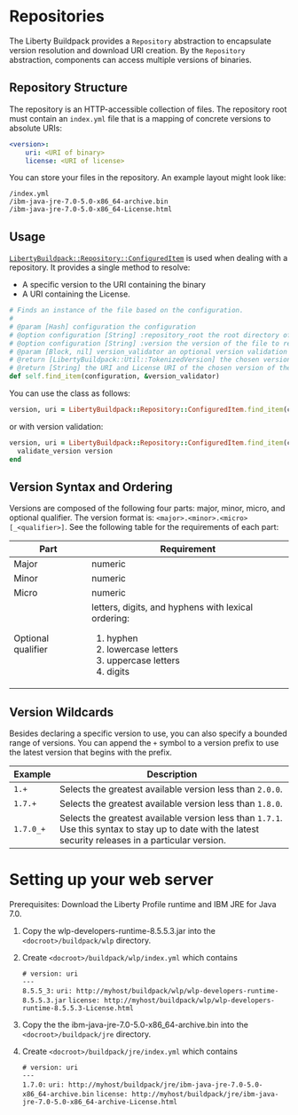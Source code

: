 # Repositories
The Liberty Buildpack provides a `Repository` abstraction to encapsulate version resolution and download URI creation. By the `Repository` abstraction, components can access multiple versions of binaries.  

## Repository Structure
The repository is an HTTP-accessible collection of files.  The repository root must contain an `index.yml` file that is a mapping of concrete versions to absolute URIs:
```yaml
<version>: 
    uri: <URI of binary>
    license: <URI of license>
```

You can store your files in the repository. An example layout might look like:

```
/index.yml
/ibm-java-jre-7.0-5.0-x86_64-archive.bin
/ibm-java-jre-7.0-5.0-x86_64-License.html
```

## Usage

[`LibertyBuildpack::Repository::ConfiguredItem`][] is used when dealing with a repository.  It provides a single method to resolve:

* A specific version to the URI containing the binary
* A URI containing the License.

```ruby
# Finds an instance of the file based on the configuration.
#
# @param [Hash] configuration the configuration
# @option configuration [String] :repository_root the root directory of the repository
# @option configuration [String] :version the version of the file to resolve
# @param [Block, nil] version_validator an optional version validation block
# @return [LibertyBuildpack::Util::TokenizedVersion] the chosen version of the file
# @return [String] the URI and License URI of the chosen version of the file
def self.find_item(configuration, &version_validator)
```

You can use the class as follows:

```ruby
version, uri = LibertyBuildpack::Repository::ConfiguredItem.find_item(configuration)
```

or with version validation:

```ruby
version, uri = LibertyBuildpack::Repository::ConfiguredItem.find_item(configuration) do |version|
  validate_version version
end
```

## Version Syntax and Ordering
Versions are composed of the following four parts: major, minor, micro, and optional qualifier. The version format is: `<major>.<minor>.<micro>[_<qualifier>]`.  See the following table for the requirements of each part:

| Part | Requirement
| ---- | -----------
| Major | numeric
| Minor | numeric
| Micro | numeric
| Optional qualifier | letters, digits, and hyphens with lexical ordering: <ol><li>hyphen</li><li>lowercase letters</li><li>uppercase letters</li><li>digits</li></ol>


## Version Wildcards
Besides declaring a specific version to use, you can also specify a bounded range of versions.  You can append the `+` symbol to a version prefix to use the latest version that begins with the prefix.

| Example | Description
| ------- | -----------
| `1.+`   	| Selects the greatest available version less than `2.0.0`.
| `1.7.+` 	| Selects the greatest available version less than `1.8.0`.
| `1.7.0_+` | Selects the greatest available version less than `1.7.1`. Use this syntax to stay up to date with the latest security releases in a particular version.


[`LibertyBuildpack::Repository::ConfiguredItem`]: ../lib/liberty_buildpack/repository/configured_item.rb

# Setting up your web server

Prerequisites: Download the Liberty Profile runtime and IBM JRE for Java 7.0.

1. Copy the wlp-developers-runtime-8.5.5.3.jar into the `<docroot>/buildpack/wlp` directory.
2. Create `<docroot>/buildpack/wlp/index.yml` which contains  
	
	`# version: uri`  
	`---`  
	`8.5.5_3:` 
	    `uri: http://myhost/buildpack/wlp/wlp-developers-runtime-8.5.5.3.jar` 
	    `license: http://myhost/buildpack/wlp/wlp-developers-runtime-8.5.5.3-License.html` 
	
3. Copy the the ibm-java-jre-7.0-5.0-x86_64-archive.bin into the `<docroot>/buildpack/jre` directory.
4. Create `<docroot>/buildpack/jre/index.yml` which contains  
	
	`# version: uri`  
	`---`  
	`1.7.0:` 
	    `uri: http://myhost/buildpack/jre/ibm-java-jre-7.0-5.0-x86_64-archive.bin`
	    `license: http://myhost/buildpack/jre/ibm-java-jre-7.0-5.0-x86_64-archive-License.html`  